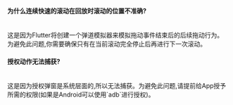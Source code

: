 #### 为什么连续快速的滚动在回放时滚动的位置不准确?
<br>
这是因为Flutter将创建一个弹道模拟器来模拟拖动事件结束后的后续拖动行为。为避免此问题,你需要确保只有在当前滚动完全停止后再进行下一次滚动。

#### 授权动作无法捕获?
<br>
这是因为授权弹窗是系统层面的,所以无法捕获。为避免此问题,请提前给App授予所需的权限(如果是Android可以使用`adb`进行授权)。
